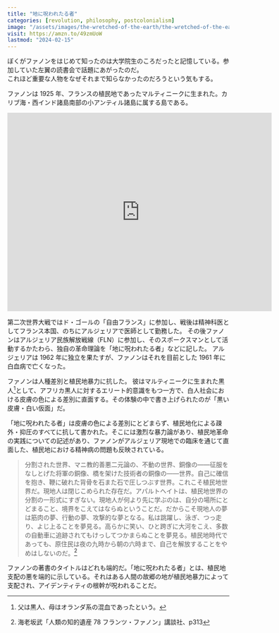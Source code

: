 ```yaml
---
title: "地に呪われたる者"
categories: [revolution, philosophy, postcolonialism]
image: "/assets/images/the-wretched-of-the-earth/the-wretched-of-the-earth.jpg"
visit: https://amzn.to/49zmUoW
lastmod: "2024-02-15"
---
```


ぼくがファノンをはじめて知ったのは大学院生のころだったと記憶している。参加していた左翼の読書会で話題にあがったのだ。  
これほど重要な人物をなぜそれまで知らなかったのだろうという気もする。

ファノンは 1925 年、フランスの植民地であったマルティニークに生まれた。カリブ海・西インド諸島南部の小アンティル諸島に属する島である。

<div class="map">
<iframe src="https://www.google.com/maps/embed?pb=!1m18!1m12!1m3!1d494129.24429410044!2d-61.01377479999999!3d14.634089549999999!2m3!1f0!2f0!3f0!3m2!1i1024!2i768!4f13.1!3m3!1m2!1s0x8c6aa0f90066070d%3A0xe1001b1217afe7b0!2z44Oe44Or44OG44Kj44OL44O844Kv!5e0!3m2!1sja!2sjp!4v1708001164671!5m2!1sja!2sjp" width="600" height="450" style="border:0;" allowfullscreen="" loading="lazy" referrerpolicy="no-referrer-when-downgrade"></iframe>
</div>

第二次世界大戦ではド・ゴールの「自由フランス」に参加し、戦後は精神科医としてフランス本国、のちにアルジェリアで医師として勤務した。
その後ファノンはアルジェリア民族解放戦線（FLN）に参加し、そのスポークスマンとして活動するかたわら、独自の革命理論を「地に呪われたる者」などに記した。
アルジェリアは 1962 年に独立を果たすが、ファノンはそれを目前とした 1961 年に白血病で亡くなった。

ファノンは人種差別と植民地暴力に抗した。
彼はマルティニークに生まれた黒人[^1]として、アフリカ黒人に対するエリート的意識をもつ一方で、白人社会における皮膚の色による差別に直面する。その体験の中で書き上げられたのが「黒い皮膚・白い仮面」だ。

「地に呪われたる者」は皮膚の色による差別にとどまらず、植民地化による疎外・抑圧のすべてに抗して書かれた。そこには激烈な暴力論があり、植民地革命の実践についての記述があり、ファノンがアルジェリア現地での臨床を通じて直面した、植民地における精神病の問題も反映されている。

> 分割された世界、マニ教的善悪二元論の、不動の世界、銅像の——征服をなしとげた将軍の銅像、橋を架けた技術者の銅像の——世界。自己に確信を抱き、鞭に破れた背骨を石また石で圧しつぶす世界。これこそ植民地世界だ。現地人は閉じこめられた存在だ。アパルトヘイトは、植民地世界の分割の一形式にすぎない。現地人が何より先に学ぶのは、自分の場所にとどまること、境界をこえてはならぬということだ。だからこそ現地人の夢は筋肉の夢、行動の夢、攻撃的な夢となる。私は跳躍し、泳ぎ、つっ走り、よじ上ることを夢見る。高らかに笑い、ひと跨ぎに大河をこえ、多数の自動車に追跡されてもけっしてつかまらぬことを夢見る。植民地時代であっても、原住民は夜の九時から朝の六時まで、自己を解放することをやめはしないのだ。[^2]

ファノンの著書のタイトルはどれも端的だ。「地に呪われたる者」とは、植民地支配の悪を端的に示している。それはある人間の故郷の地が植民地暴力によって支配され、アイデンティティの根幹が呪われることだ。

[^1]: 父は黒人、母はオランダ系の混血であったという。
[^2]: 海老坂武「人類の知的遺産 78 フランツ・ファノン」講談社、p313
